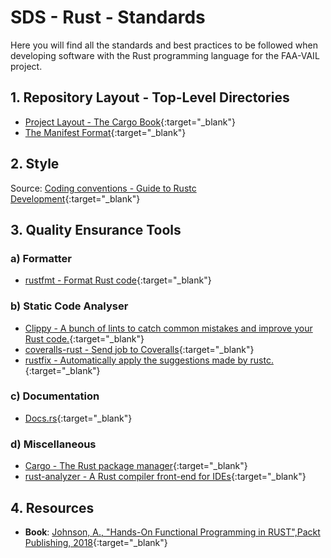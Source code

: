 # SDS - Rust - Standards

Here you will find all the standards and best practices to be followed when developing software with the Rust programming language for the FAA-VAIL project.

## 1. Repository Layout - Top-Level Directories

- [Project Layout - The Cargo Book](http://web.mit.edu/rust-lang_v1.25/arch/amd64_ubuntu1404/share/doc/rust/html/cargo/guide/project-layout.html){:target="_blank"}
- [The Manifest Format](http://web.mit.edu/rust-lang_v1.25/arch/amd64_ubuntu1404/share/doc/rust/html/cargo/reference/manifest.html#the-project-layout){:target="_blank"}

## 2. Style

Source: [Coding conventions - Guide to Rustc Development](https://rustc-dev-guide.rust-lang.org/conventions.html){:target="_blank"}

## 3. Quality Ensurance Tools

### a) Formatter

- [rustfmt - Format Rust code](https://github.com/rust-lang/rustfmt){:target="_blank"}

### b) Static Code Analyser

- [Clippy - A bunch of lints to catch common mistakes and improve your Rust code.](https://github.com/rust-lang/rust-clippy){:target="_blank"}
- [coveralls-rust - Send job to Coveralls](https://github.com/corebreaker/coveralls-rust){:target="_blank"}
- [rustfix - Automatically apply the suggestions made by rustc.](https://github.com/rust-lang/rustfix){:target="_blank"}

### c) Documentation

- [Docs.rs](https://docs.rs/){:target="_blank"}

### d) Miscellaneous

- [Cargo - The Rust package manager](https://github.com/rust-lang/cargo){:target="_blank"}
- [rust-analyzer - A Rust compiler front-end for IDEs](https://github.com/rust-lang/rust-analyzer){:target="_blank"}

## 4. Resources

- **Book**: [Johnson, A., "Hands-On Functional Programming in RUST",Packt Publishing, 2018](https://www.packtpub.com/product/hands-on-functional-programming-in-rust/9781788839358#:~:text=About%20this%20book,fulfill%20modern%20day%20software%20requirements.){:target="_blank"}
